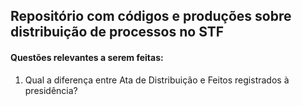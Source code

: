 ## Repositório com códigos e produções sobre distribuição de processos no STF



#### Questões relevantes a serem feitas:

1. Qual a diferença entre Ata de Distribuição e Feitos registrados à presidência?


